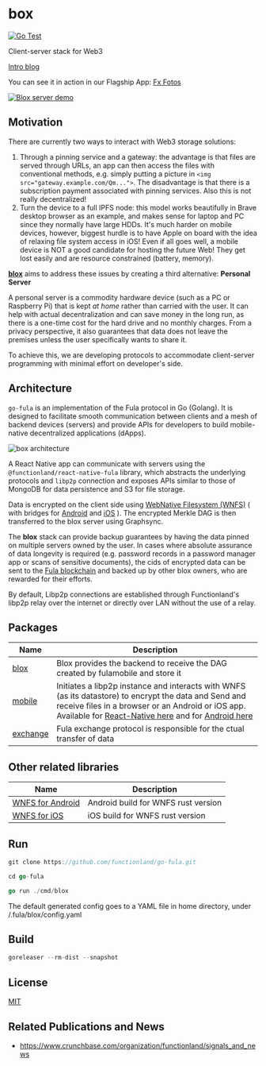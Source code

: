 # box

[![Go Test](https://github.com/functionland/go-fula/actions/workflows/go-test.yml/badge.svg)](https://github.com/functionland/go-fula/actions/workflows/go-test.yml)

Client-server stack for Web3

[Intro blog](https://dev.to/fx/google-photos-open-source-alternative-with-react-native-80c#ending-big-techs-reign-by-building-opensource-p2p-apps)

You can see it in action in our Flagship App: [Fx Fotos](https://github.com/functionland/fx-fotos)

[![Blox server demo](https://gateway.pinata.cloud/ipfs/QmVd3eioLfp19hG1GnfgceBsbK16i39vsQ9Lxq35aAjxnY)](https://gateway.pinata.cloud/ipfs/QmWUjQczA5jHC3ibLq4y7CizVrebr1DTFRaTdJgFyxR5Nh)

## Motivation

There are currently two ways to interact with Web3 storage solutions:

1. Through a pinning service and a gateway: the advantage is that files are served through URLs, an app can then access the files with conventional methods, e.g. simply putting a picture in `<img src="gateway.example.com/Qm...">`. The disadvantage is that there is a subscription payment associated with pinning services. Also this is not really decentralized!
2. Turn the device to a full IPFS node: this model works beautifully in Brave desktop browser as an example, and makes sense for laptop and PC since they normally have large HDDs. It's much harder on mobile devices, however, biggest hurdle is to have Apple on board with the idea of relaxing file system access in iOS! Even if all goes well, a mobile device is NOT a good candidate for hosting the future Web! They get lost easily and are resource constrained (battery, memory).

[**blox**](https://github.com/functionland/BLOX) aims to address these issues by creating a third alternative: **Personal Server**

A personal server is a commodity hardware device (such as a PC or Raspberry Pi) that is kept *at home* rather than carried with the user. It can help with actual decentralization and can save money in the long run, as there is a one-time cost for the hard drive and no monthly charges. From a privacy perspective, it also guarantees that data does not leave the premises unless the user specifically wants to share it.

To achieve this, we are developing protocols to accommodate client-server programming with minimal effort on developer's side.

## Architecture

`go-fula` is an implementation of the Fula protocol in Go (Golang). It is designed to facilitate smooth communication between clients and a mesh of backend devices (servers) and provide APIs for developers to build mobile-native decentralized applications (dApps).

![box architecture](https://gateway.pinata.cloud/ipfs/QmNkoQfCKAzQetJKWfNtLioJf6FCxzqjoDT2KshDZfsJd3)

A React Native app can communicate with servers using the `@functionland/react-native-fula` library, which abstracts the underlying protocols and `libp2p` connection and exposes APIs similar to those of MongoDB for data persistence and S3 for file storage.

Data is encrypted on the client side using [WebNative Filesystem (WNFS)](https://github.com/wnfs-wg/rs-wnfs) ( with bridges for [Android](https://github.com/functionland/wnfs-android) and [iOS](https://github.com/functionland/wnfs-ios) ). The encrypted Merkle DAG is then transferred to the blox server using Graphsync.

The **blox** stack can provide backup guarantees by having the data pinned on multiple servers owned by the user. In cases where absolute assurance of data longevity is required (e.g. password records in a password manager app or scans of sensitive documents), the cids of encrypted data can be sent to the [Fula blockchain](https://github.com/functionland/sugarfunge-node) and backed up by other blox owners, who are rewarded for their efforts.

By default, Libp2p connections are established through Functionland's libp2p relay over the internet or directly over LAN without the use of a relay.

## Packages

| Name | Description |
| --- | --- |
| [blox](blox) | Blox provides the backend to receive the DAG created by fulamobile and store it |
| [mobile](mobile) | Initiates a libp2p instance and interacts with WNFS (as its datastore) to encrypt the data and Send and receive files in a browser or an Android or iOS app. Available for [React-Native here](https://github.com/functionland/react-native-fula) and for [Android here](https://github.com/functionland/fula-build-aar) |
| [exchange](exchange) | Fula exchange protocol is responsible for the ctual transfer of data |

## Other related libraries

| Name | Description |
| --- | --- |
| [WNFS for Android](https://github.com/functionland/wnfs-android) | Android build for WNFS rust version |
| [WNFS for iOS](https://github.com/functionland/wnfs-ios) | iOS build for WNFS rust version |

## Run

```go
git clone https://github.com/functionland/go-fula.git

cd go-fula

go run ./cmd/blox
```

The default generated config goes to a YAML file in home directory, under /.fula/blox/config.yaml

## Build

```go
goreleaser --rm-dist --snapshot
```


## License

[MIT](LICENSE)

## Related Publications and News

- https://www.crunchbase.com/organization/functionland/signals_and_news
